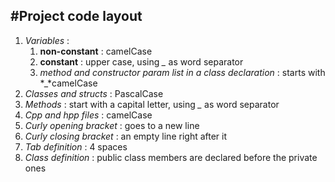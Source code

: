 #Project code layout
---

1. *Variables* : 
	1. **non-constant** : camelCase
	2. **constant** : upper case, using *_* as word separator
	3. *method and constructor param list in a class declaration* : starts with *_*camelCase
2. *Classes and structs* : PascalCase
3. *Methods* : start with a capital letter, using *_* as word separator
4. *Cpp and hpp files* : camelCase
5. *Curly opening bracket* : goes to a new line
6. *Curly closing bracket* : an empty line right after it
7. *Tab definition* : 4 spaces
8. *Class definition* : public class members are declared before the private ones